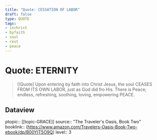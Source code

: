 ```yaml
---
title: "Quote: CESSATION OF LABOR"
draft: false
type: QUOTE
tags:
- inchrist
- byfaith
- soul
- rest
- peace
---
```


# Quote: ETERNITY
> [!Quote]
> Upon entering by faith into Christ Jesus, the soul CEASES FROM ITS OWN LABOR, just as God did fro His. There is Peace; endless, refreshing, soothing, loving, empowering PEACE.

## Dataview
ptopic:: [[topic-GRACE]]
source:: "The Traveler's Oasis, Book Two"
booklink:: (https://www.amazon.com/Travelers-Oasis-Book-Two-ebook/dp/B00YIT5O9Q)
level:: 3